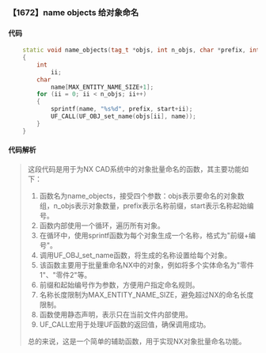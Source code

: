 ### 【1672】name objects 给对象命名

#### 代码

```cpp
    static void name_objects(tag_t *objs, int n_objs, char *prefix, int start)  
    {  
        int  
            ii;  
        char  
            name[MAX_ENTITY_NAME_SIZE+1];  
        for (ii = 0; ii < n_objs; ii++)  
        {  
            sprintf(name, "%s%d", prefix, start+ii);  
            UF_CALL(UF_OBJ_set_name(objs[ii], name));  
        }  
    }

```

#### 代码解析

> 这段代码是用于为NX CAD系统中的对象批量命名的函数，其主要功能如下：
>
> 1. 函数名为name_objects，接受四个参数：objs表示要命名的对象数组，n_objs表示对象数量，prefix表示名称前缀，start表示名称起始编号。
> 2. 函数内部使用一个循环，遍历所有对象。
> 3. 在循环中，使用sprintf函数为每个对象生成一个名称，格式为"前缀+编号"。
> 4. 调用UF_OBJ_set_name函数，将生成的名称设置给每个对象。
> 5. 该函数主要用于批量重命名NX中的对象，例如将多个实体命名为"零件1"、"零件2"等。
> 6. 前缀和起始编号作为参数，方便用户指定命名规则。
> 7. 名称长度限制为MAX_ENTITY_NAME_SIZE，避免超过NX的命名长度限制。
> 8. 函数使用静态声明，表示只在当前文件内部使用。
> 9. UF_CALL宏用于处理UF函数的返回值，确保调用成功。
>
> 总的来说，这是一个简单的辅助函数，用于实现NX对象批量命名功能。
>
